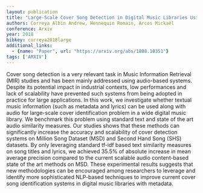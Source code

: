 ```yaml
---
layout: publication
title: "Large-Scale Cover Song Detection in Digital Music Libraries Using Metadata, Lyrics and Audio Features"
authors: Correya Albin Andrew, Hennequin Romain, Arcos Mickaël
conference: Arxiv
year: 2018
bibkey: correya2018large
additional_links:
  - {name: "Paper", url: "https://arxiv.org/abs/1808.10351"}
tags: ['ARXIV']
---
```

Cover song detection is a very relevant task in Music Information Retrieval (MIR) studies and has been mainly addressed using audio-based systems. Despite its potential impact in industrial contexts, low performances and lack of scalability have prevented such systems from being adopted in practice for large applications. In this work, we investigate whether textual music information (such as metadata and lyrics) can be used along with audio for large-scale cover identification problem in a wide digital music library. We benchmark this problem using standard text and state of the art audio similarity measures. Our studies shows that these methods can significantly increase the accuracy and scalability of cover detection systems on Million Song Dataset (MSD) and Second Hand Song (SHS) datasets. By only leveraging standard tf-idf based text similarity measures on song titles and lyrics, we achieved 35.5% of absolute increase in mean average precision compared to the current scalable audio content-based state of the art methods on MSD. These experimental results suggests that new methodologies can be encouraged among researchers to leverage and identify more sophisticated NLP-based techniques to improve current cover song identification systems in digital music libraries with metadata.